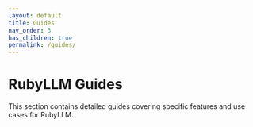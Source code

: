 ```yaml
---
layout: default
title: Guides
nav_order: 3
has_children: true
permalink: /guides/
---
```


# RubyLLM Guides

This section contains detailed guides covering specific features and use cases for RubyLLM.